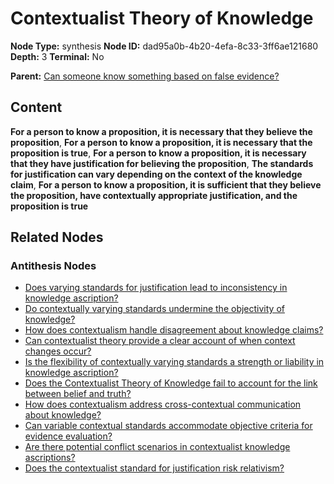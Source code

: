 # Contextualist Theory of Knowledge

**Node Type:** synthesis
**Node ID:** dad95a0b-4b20-4efa-8c33-3ff6ae121680
**Depth:** 3
**Terminal:** No

**Parent:** [Can someone know something based on false evidence?](can-someone-know-something-based-on-false-evidence-antithesis-f8d8f091-4285-426f-b9ca-b0f00d5a9555.md)

## Content

**For a person to know a proposition, it is necessary that they believe the proposition**, **For a person to know a proposition, it is necessary that the proposition is true**, **For a person to know a proposition, it is necessary that they have justification for believing the proposition**, **The standards for justification can vary depending on the context of the knowledge claim**, **For a person to know a proposition, it is sufficient that they believe the proposition, have contextually appropriate justification, and the proposition is true**

## Related Nodes

### Antithesis Nodes

- [Does varying standards for justification lead to inconsistency in knowledge ascription?](does-varying-standards-for-justification-lead-to-inconsistency-in-knowledge-ascription-antithesis-31123c68-81ee-47b0-b4b5-d395c5e3cdce.md)
- [Do contextually varying standards undermine the objectivity of knowledge?](do-contextually-varying-standards-undermine-the-objectivity-of-knowledge-antithesis-d879dc07-0083-45c9-a5e1-77b3bc529aef.md)
- [How does contextualism handle disagreement about knowledge claims?](how-does-contextualism-handle-disagreement-about-knowledge-claims-antithesis-3c1928c3-efa3-4f09-8021-d51df9b89792.md)
- [Can contextualist theory provide a clear account of when context changes occur?](can-contextualist-theory-provide-a-clear-account-of-when-context-changes-occur-antithesis-abc8181d-9c4e-45bf-bce7-cba4d176bcc3.md)
- [Is the flexibility of contextually varying standards a strength or liability in knowledge ascription?](is-the-flexibility-of-contextually-varying-standards-a-strength-or-liability-in-knowledge-ascription-antithesis-b17df249-d937-4fdc-83e0-f30b34f1082f.md)
- [Does the Contextualist Theory of Knowledge fail to account for the link between belief and truth?](does-the-contextualist-theory-of-knowledge-fail-to-account-for-the-link-between-belief-and-truth-antithesis-e887a8c6-476c-4242-978f-5ab7c622580b.md)
- [How does contextualism address cross-contextual communication about knowledge?](how-does-contextualism-address-cross-contextual-communication-about-knowledge-antithesis-81b202f9-0469-4be4-9455-f1eda12218d1.md)
- [Can variable contextual standards accommodate objective criteria for evidence evaluation?](can-variable-contextual-standards-accommodate-objective-criteria-for-evidence-evaluation-antithesis-28265f8e-4c07-422d-81e6-b42a6bc21915.md)
- [Are there potential conflict scenarios in contextualist knowledge ascriptions?](are-there-potential-conflict-scenarios-in-contextualist-knowledge-ascriptions-antithesis-a651360a-83e1-4ddb-a459-b424e290ccff.md)
- [Does the contextualist standard for justification risk relativism?](does-the-contextualist-standard-for-justification-risk-relativism-antithesis-447212bf-35a7-4787-8a15-55b15a4380da.md)
